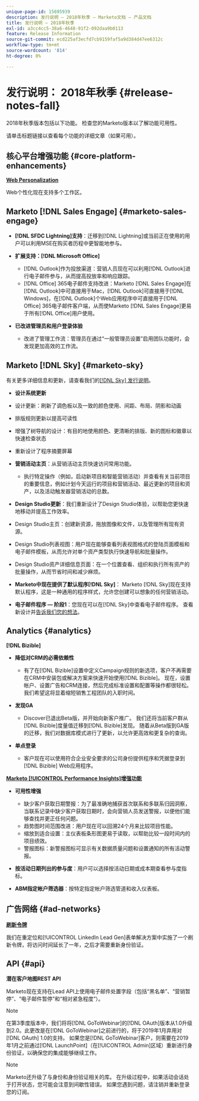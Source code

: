 ```yaml
---
unique-page-id: 15695939
description: 发行说明 — 2018年秋季 — Marketo文档 — 产品文档
title: 发行说明 — 2018年秋季
exl-id: a3cc4cc5-38a6-4648-91f2-092daa9b0113
feature: Release Information
source-git-commit: ecd225af3ecfd7cb9159faf5a9d384d47ee6312c
workflow-type: tm+mt
source-wordcount: '814'
ht-degree: 0%

---
```


# 发行说明： 2018年秋季 {#release-notes-fall}

2018年秋季版本包括以下功能。 检查您的Marketo版本以了解功能可用性。

请单击标题链接以查看每个功能的详细文章（如果可用）。

## 核心平台增强功能 {#core-platform-enhancements}

**[Web Personalization](/help/marketo/product-docs/web-personalization/getting-started/workspaces-in-web-personalization.md)**

Web个性化现在支持多个工作区。

## Marketo [!DNL Sales Engage] {#marketo-sales-engage}

* **[!DNL SFDC Lightning]支持**：迁移到[!DNL Lightning]或当前正在使用的用户可以利用MSE在购买者历程中更智能地参与。

* **扩展支持：[!DNL Microsoft Office]**

   * [!DNL Outlook]作为投放渠道：营销人员现在可以利用[!DNL Outlook]进行电子邮件参与，从而提高投放率和响应跟踪。
   * [!DNL Office] 365电子邮件支持改进：Marketo [!DNL Sales Engage]在[!DNL Outlook]中可直接用于Mac，[!DNL Outlook]可直接用于[!DNL Windows]，在[!DNL Outlook]个Web应用程序中可直接用于[!DNL Office] 365电子邮件客户端，从而使Marketo [!DNL Sales Engage]更易于所有[!DNL Office]用户使用。

* **已改进管理员和用户登录体验**

   * 改进了管理工作流：管理员在通过“一般管理员设置”启用团队功能时，会发现更加高效的工作流。

## Marketo [!DNL Sky] {#marketo-sky}

有关更多详细信息和更新，请查看我们的[[!DNL Sky] 发行说明](https://help.marketo.com)。

* **设计系统更新**

* 设计更新：刷新了调色板以及一致的颜色使用、间距、布局、阴影和动画
* 排版规则更新以提高可读性
* 增强了树导航的设计：有目的地使用颜色、更清晰的排版、新的图标和徽章以快速检查状态
* 重新设计了程序摘要屏幕

* **营销活动主页**：从营销活动主页快速访问常用功能。

   * 执行特定操作（例如，启动新项目和智能营销活动）并查看有关当前项目的重要信息，例如计划今天运行的项目和营销活动、最近更新的项目和资产，以及活动触发器营销活动的总数。

* **Design Studio更新**：我们重新设计了Design Studio体验，以帮助您更快速地移动并提高工作效率。
* Design Studio主页：创建新资源，拖放图像和文件，以及管理所有现有资源。
* Design Studio列表视图：用户现在能够查看列表视图格式的登陆页面模板和电子邮件模板，从而允许对单个资产类型执行快速导航和批量操作。
* Design Studio资产详细信息页面：在一个位置查看、组织和执行所有资产的批量操作，从而节省时间和减少麻烦。
* **Marketo中现在提供了默认程序[!DNL Sky]**： Marketo [!DNL Sky]现在支持默认程序，这是一种通用的程序样式，允许您创建可以想象的任何营销活动。
* **电子邮件程序 — 阶段1**：您现在可以在[!DNL Sky]中查看电子邮件程序。 查看新设计并[告诉我们您的想法](https://go.marketo.com/NextGenUX---USA---Apr-2018-fcp_Landing-Page-Feedback.html)。

## Analytics {#analytics}

**[!DNL Bizible]**

* **降低对CRM的必需依赖性**

   * 有了在[!DNL Bizible]设置中定义Campaign规则的新选项，客户不再需要在CRM中安装包或解决方案来快速开始使用[!DNL Bizible]。 现在，设置帐户、设置广告和CRM连接，然后完成标准设置和配置等操作都很轻松。 我们希望这将显着缩短销售工程团队的入职时间。

* **发现GA**

   * Discover已退出Beta版，并开始向新客户推广。 我们还将当前客户群从[!DNL Bizible]度量值迁移到[!DNL Bizible]发现。 随着从Beta版到GA版的迁移，我们对数据库模式进行了更新，以允许更高效和更复杂的查询。

* **单点登录**

   * 客户现在可以使用符合企业安全要求的公司身份提供程序和凭据登录到[!DNL Bizible] Web应用程序。

**[Marketo [!UICONTROL Performance Insights]增强功能](/help/marketo/product-docs/reporting/performance-insights/performance-insights-overview.md)**

* **可用性增强**

   * 缺少客户获取日期警报：为了最准确地捕获首次联系和多联系归因洞察，当联系记录中缺少客户获取日期时，会向营销人员发送警报，以便他们能够查找并更正任何问题。
   * 趋势图时间范围改进：用户现在可以回溯24个月来比较项目性能。
   * 缩放到适合设置：主仪表板条形图更易于读取，以帮助比较一段时间内的项目绩效。
   * 警报图标：新警报图标可显示有关数据质量问题和设置通知的所有活动警报。

* **按活动日期列出的参与度**：用户可以选择按活动日期或成本期查看参与度指标。
* **ABM指定帐户筛选器**：按特定指定帐户筛选管道和收入仪表板。

## 广告网络 {#ad-networks}

**[刷新令牌](/help/marketo/product-docs/demand-generation/social/social-functions/set-up-linkedin-lead-gen-forms.md)**

我们在重定位和[!UICONTROL LinkedIn Lead Gen]表单解决方案中实施了一个刷新令牌，将访问时间延长了一年，之后才需要重新身份验证。

## API {#api}

**潜在客户地图REST API**

Marketo现在支持在Lead API上使用电子邮件处置字段（包括“黑名单”、“营销暂停”、“电子邮件暂停”和“相对紧急程度”）。

>[!NOTE]
>
>在第3季度版本中，我们将将[!DNL GoToWebinar]的[!DNL OAuth]版本从1.0升级到2.0。此更改是在[!DNL GoToWebinar]之前进行的，将于2019年1月弃用对[!DNL OAuth] 1.0的支持。 如果您是[!DNL GoToWebinar]客户，则需要在2019年1月之前通过[!DNL LaunchPoint]（在[!UICONTROL Admin]区域）重新进行身份验证，以确保您的集成能够继续工作。

>[!NOTE]
>
>Marketo还升级了与身份和身份验证相关的库。 在升级过程中，如果活动会话处于打开状态，您可能会注意到间歇性错误。 如果您遇到问题，请注销并重新登录您的订阅。
